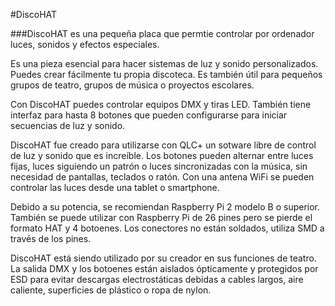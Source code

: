 <!--
---
name: DiscoHAT
class: board
type: audio
formfactor: HAT
manufacturer: Kertatuote
description: Computer controlled DMX lights, sounds and special effects
url: http://discohat.com
buy: http://discohat.com/shop
image: 'discohat.png'
pincount: 40
eeprom: yes
power:
  '1':
  '2':
ground:
  '6':
  '9':
  '14':
  '20':
  '25':
  '30':
  '34':
  '39':
pin:
  '8':
    name: TXD
    active: high
    mode: output
    description: DMX out
  '13':
    name: Button1
    active: low
    mode: input
    description: Button 1
  '15':
    name: Button2
    active: low
    mode: input
    description: Button 2
  '22':
    name: Button3
    active: low
    mode: input
    description: Button 3
  '18':
    name: Button4
    active: low
    mode: input
    description: Button 4
  '16':
    name: Button5
    active: low
    mode: input
    description: Button 5
  '37':
    name: Button6
    active: low
    mode: input
    description: Button 6
  '32':
    name: Button7
    active: low
    mode: input
    description: Button 7
  '36':
    name: Button8
    active: low
    mode: input
    description: Button 8
  '19':
    name: MOSI
    mode: spi
    description: LED strip data
  '23':
    name: SCLK
    mode: spi
    description: LED strip clock
-->
#DiscoHAT

###DiscoHAT es una pequeña placa que permtie controlar por ordenador luces, sonidos y efectos especiales.

Es una pieza esencial para hacer sistemas de luz y sonido personalizados. Puedes crear fácilmente tu propia discoteca. Es también útil para pequeños grupos de teatro, grupos de música o proyectos escolares.

Con DiscoHAT puedes controlar equipos DMX y tiras LED. También tiene interfaz para hasta 8 botones que pueden configurarse para iniciar secuencias de luz y sonido.

DiscoHAT fue creado para utilizarse con QLC+ un sotware libre de control de luz y sonido que es increíble. Los botones pueden alternar entre luces fijas, luces siguiendo un patrón o luces sincronizadas con la música, sin necesidad de pantallas, teclados o ratón. Con una antena WiFi se pueden controlar las luces desde una tablet o smartphone.

Debido a su potencia, se recomiendan Raspberry Pi 2 modelo B o superior. También se puede utilizar con Raspberry Pi de 26 pines pero se pierde el formato HAT y 4 botoenes. Los conectores no están soldados, utiliza SMD a través de los pines.

DiscoHAT está siendo utilizado por su creador en sus funciones de teatro. La salida DMX y los botoenes están aislados ópticamente y protegidos por ESD para evitar descargas electrostáticas debidas a cables largos, aire caliente, superficies de plástico o ropa de nylon.
